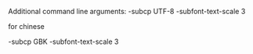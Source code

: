 

Additional command line arguments:
-subcp UTF-8 -subfont-text-scale 3

for chinese

-subcp GBK -subfont-text-scale 3
